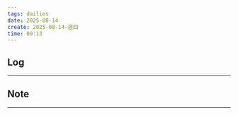 ```yaml
---
tags: dailies  
date: 2025-08-14
create: 2025-08-14-週四
time: 09:13
---
```

## Log
---


## Note
---

